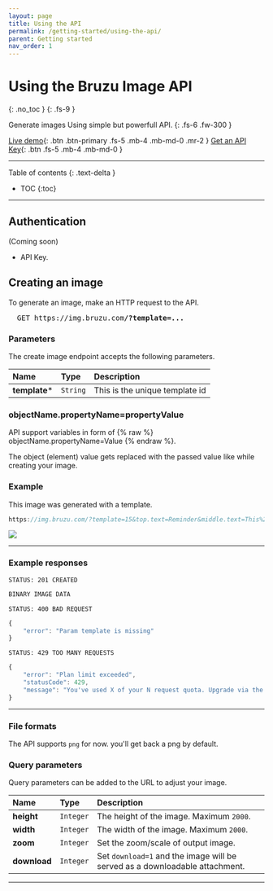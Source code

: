 ```yaml
---
layout: page
title: Using the API
permalink: /getting-started/using-the-api/
parent: Getting started
nav_order: 1
---
```

# Using the Bruzu Image API
{: .no_toc }
{: .fs-9 }

Generate images Using simple but powerfull API.
{: .fs-6 .fw-300 }

[Live demo](https://bruzu.com/){: .btn .btn-primary .fs-5 .mb-4 .mb-md-0 .mr-2 }
[Get an API Key](https://bruzu.com){: .btn .fs-5 .mb-4 .mb-md-0 }

<hr>

Table of contents
{: .text-delta }
- TOC
{:toc}

<hr>

## Authentication
(Coming soon)

- API Key.

## Creating an image

To generate an image, make an HTTP request to the API.

<pre class="http-method fs-4">
  <span>GET</span> https://img.bruzu.com<b>/?template=...</b>
</pre>

### Parameters

The create image endpoint accepts the following parameters.

| Name        | Type          | Description |
|:-------------|:------------------|:------|
| **template**<span class="text-red-200">*</span>           | `String`  | This is the unique template id |


### objectName.propertyName=propertyValue

API support variables in form of {% raw %} objectName.propertyName=Value {% endraw %}.

The object (element) value gets replaced with the passed value like while creating your image.

### Example
This image was generated with a template.

```javascript
https://img.bruzu.com/?template=15&top.text=Reminder&middle.text=This%2520too%2520shall%2520pass&bottom.text=OK
```
<img src="https://img.bruzu.com/?template=15&top.text=Reminder&middle.text=This%2520too%2520shall%2520pass&bottom.text=OK">

<hr>

### Example responses
```
STATUS: 201 CREATED
```

```javascript
BINARY IMAGE DATA
```

```
STATUS: 400 BAD REQUEST
```

```javascript
{
    "error": "Param template is missing"
}
```

```
STATUS: 429 TOO MANY REQUESTS
```

```javascript
{
    "error": "Plan limit exceeded",
    "statusCode": 429,
    "message": "You've used X of your N request quota. Upgrade via the Dashboard: https://bruzu.com"
}
```

<hr>

### File formats

The API supports `png` for now. you'll get back a png by default.


### Query parameters

Query parameters can be added to the URL to adjust your image.

| Name        | Type          | Description |
|:-------------|:------------------|:------|
| **height** | `Integer` | The height of the image. Maximum `2000`. |
| **width**  | `Integer`  | The width of the image. Maximum `2000`. |
| **zoom**   | `Integer` | Set the zoom/scale of output image.  |
| **download**     | `Integer` | Set `download=1` and the image will be served as a downloadable attachment. |

<hr>
